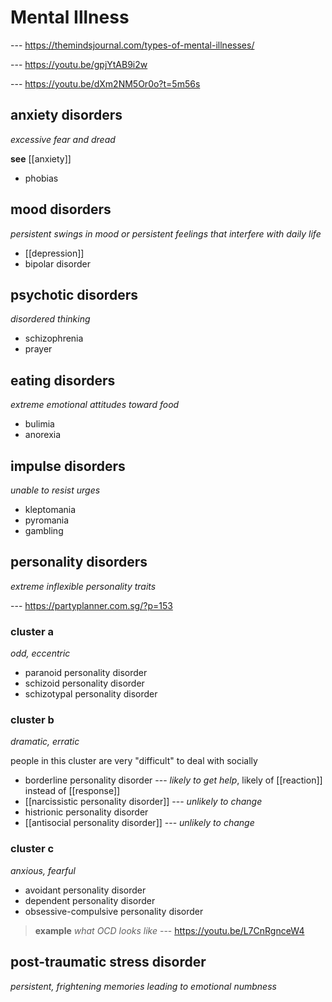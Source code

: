 # Mental Illness

--- <https://themindsjournal.com/types-of-mental-illnesses/>

--- <https://youtu.be/gpjYtAB9i2w>

--- <https://youtu.be/dXm2NM5Or0o?t=5m56s>

## anxiety disorders

_excessive fear and dread_

**see** [[anxiety]]

- phobias

## mood disorders

_persistent swings in mood or persistent feelings that interfere with daily life_

- [[depression]]
- bipolar disorder

## psychotic disorders

_disordered thinking_

- schizophrenia
- prayer

## eating disorders

_extreme emotional attitudes toward food_

- bulimia
- anorexia

## impulse disorders

_unable to resist urges_

- kleptomania
- pyromania
- gambling

## personality disorders

_extreme inflexible personality traits_

--- <https://partyplanner.com.sg/?p=153>

### cluster a

_odd, eccentric_

- paranoid personality disorder
- schizoid personality disorder
- schizotypal personality disorder

### cluster b

_dramatic, erratic_

people in this cluster are very "difficult" to deal with socially

- borderline personality disorder --- _likely to get help_, likely of [[reaction]] instead of [[response]]
- [[narcissistic personality disorder]] --- _unlikely to change_
- histrionic personality disorder
- [[antisocial personality disorder]] --- _unlikely to change_

### cluster c

_anxious, fearful_

- avoidant personality disorder
- dependent personality disorder
- obsessive-compulsive personality disorder

> **example** _what OCD looks like_ --- <https://youtu.be/L7CnRgnceW4>

## post-traumatic stress disorder

_persistent, frightening memories leading to emotional numbness_
